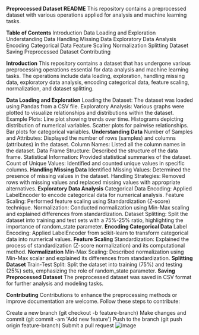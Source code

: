 **Preprocessed Dataset README**
This repository contains a preprocessed dataset with various operations applied for analysis and machine learning tasks.

**Table of Contents**
Introduction
Data Loading and Exploration
Understanding Data
Handling Missing Data
Exploratory Data Analysis
Encoding Categorical Data
Feature Scaling
Normalization
Splitting Dataset
Saving Preprocessed Dataset
Contributing

**Introduction**
This repository contains a dataset that has undergone various preprocessing operations essential for data analysis and machine learning tasks. The operations include data loading, exploration, handling missing data, exploratory data analysis, encoding categorical data, feature scaling, normalization, and dataset splitting.

**Data Loading and Exploration**
Loading the Dataset: The dataset was loaded using Pandas from a CSV file.
Exploratory Analysis: Various graphs were plotted to visualize relationships and distributions within the dataset.
Example Plots:
Line plot showing trends over time.
Histograms depicting distribution of numerical variables.
Scatter plots for pairwise relationships.
Bar plots for categorical variables.
**Understanding Data**
Number of Samples and Attributes: Displayed the number of rows (samples) and columns (attributes) in the dataset.
Column Names: Listed all the column names in the dataset.
Data Frame Structure: Described the structure of the data frame.
Statistical Information: Provided statistical summaries of the dataset.
Count of Unique Values: Identified and counted unique values in specific columns.
**Handling Missing Data**
Identified Missing Values: Determined the presence of missing values in the dataset.
Handling Strategies: Removed rows with missing values and replaced missing values with appropriate alternatives.
**Exploratory Data Analysis**
Categorical Data Encoding: Applied LabelEncoder to encode categorical data for numerical analysis.
Feature Scaling: Performed feature scaling using Standardization (Z-score) technique.
Normalization: Conducted normalization using Min-Max scaling and explained differences from standardization.
Dataset Splitting: Split the dataset into training and test sets with a 75%-25% ratio, highlighting the importance of random_state parameter.
**Encoding Categorical Data**
Label Encoding: Applied LabelEncoder from scikit-learn to transform categorical data into numerical values.
**Feature Scaling**
Standardization: Explained the process of standardization (Z-score normalization) and its computational method.
**Normalization**
Min-Max Scaling: Described normalization using Min-Max scalar and explained its differences from standardization.
**Splitting Dataset**
Train-Test Split: Split the dataset into training (75%) and testing (25%) sets, emphasizing the role of random_state parameter.
**Saving Preprocessed Dataset**
The preprocessed dataset was saved in CSV format for further analysis and modeling tasks.

**Contributing**
Contributions to enhance the preprocessing methods or improve documentation are welcome. Follow these steps to contribute:

Create a new branch (git checkout -b feature-branch)
Make changes and commit (git commit -am 'Add new feature')
Push to the branch (git push origin feature-branch)
Submit a pull request
![image](https://github.com/PrathamM16/NIFTY-50-Exploratory-data-analysis/assets/121935421/e7415f24-16e4-426a-bb12-4bdd475d7c73)
